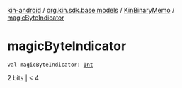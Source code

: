 [kin-android](../../index.md) / [org.kin.sdk.base.models](../index.md) / [KinBinaryMemo](index.md) / [magicByteIndicator](./magic-byte-indicator.md)

# magicByteIndicator

`val magicByteIndicator: `[`Int`](https://kotlinlang.org/api/latest/jvm/stdlib/kotlin/-int/index.html)

2 bits   | &lt; 4

